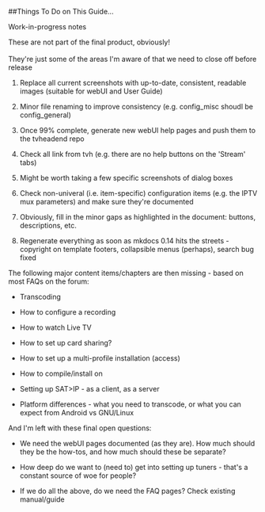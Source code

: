 ##Things To Do on This Guide... 

<div class="admonition note">
<p class="admonition-title">Work-in-progress notes</p>
<p>These are not part of the final product, obviously!<br><br>They're just some
of the areas I'm aware of that we need to close off before release</p>
</div>

1. Replace all current screenshots with up-to-date, consistent, readable images (suitable for webUI and User Guide)

2. Minor file renaming to improve consistency (e.g. config_misc shoudl be config_general)

4. Once 99% complete, generate new webUI help pages and push them to the tvheadend repo

5. Check all link from tvh (e.g. there are no help buttons on the 'Stream' tabs)

6. Might be worth taking a few specific screenshots of dialog boxes

7. Check non-univeral (i.e. item-specific) configuration items (e.g. the IPTV mux parameters) and make sure they're documented

8. Obviously, fill in the minor gaps as highlighted in the document: buttons, descriptions, etc.

9. Regenerate everything as soon as mkdocs 0.14 hits the streets - copyright on template footers, collapsible menus (perhaps), search bug fixed

The following major content items/chapters are then missing - based on most FAQs on the forum:

* Transcoding

* How to configure a recording

* How to watch Live TV

* How to set up card sharing?

* How to set up a multi-profile installation (access)

* How to compile/install on <insert your distro here>

* Setting up SAT>IP - as a client, as a server

* Platform differences - what you need to transcode, or what you can expect from Android vs GNU/Linux

And I'm left with these final open questions:

* We need the webUI pages documented (as they are). How much should they be the how-tos, and how much should these be separate?

* How deep do we want to (need to) get into setting up tuners - that's a constant source of woe for people?

* If we do all the above, do we need the FAQ pages? Check existing manual/guide
